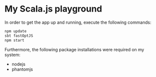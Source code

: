 # My Scala.js playground

In order to get the app up and running, execute the following commands:

```bash
npm update
sbt fastOptJS
npm start
```

Furthermore, the following package installations were required on my system:

- nodejs
- phantomjs

